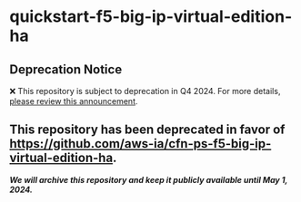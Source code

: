 # quickstart-f5-big-ip-virtual-edition-ha 
## Deprecation Notice

:x: This repository is subject to deprecation in Q4 2024. For more details, [please review this announcement](https://github.com/aws-ia/.announcements/issues/1). 

## This repository has been deprecated in favor of https://github.com/aws-ia/cfn-ps-f5-big-ip-virtual-edition-ha. 
***We will archive this repository and keep it publicly available until May 1, 2024.***
